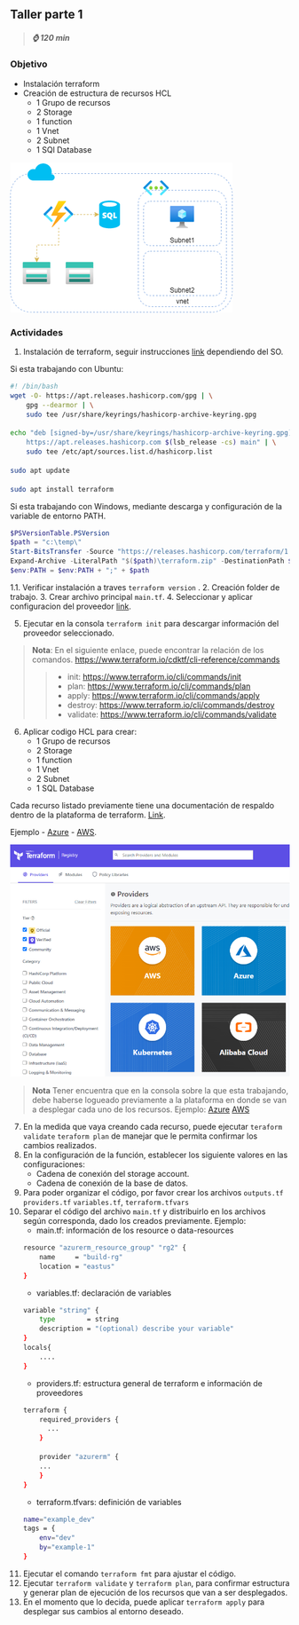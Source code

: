 ## Taller parte 1 
>
>##### :watch: 120 min

### Objetivo
>
- Instalación terraform
- Creación de estructura de recursos HCL
    -   1 Grupo de recursos
    -   2 Storage
    -   1 function
    -   1 Vnet
    -   2 Subnet
    -   1 SQl Database
>
![](./images//parte1/modelo.png)
>
### Actividades
>
1. Instalación de terraform, seguir instrucciones [link](https://learn.hashicorp.com/tutorials/terraform/install-cli) dependiendo del SO.
>
Si esta trabajando con Ubuntu:
>
```bash
#! /bin/bash
wget -O- https://apt.releases.hashicorp.com/gpg | \
    gpg --dearmor | \
    sudo tee /usr/share/keyrings/hashicorp-archive-keyring.gpg

echo "deb [signed-by=/usr/share/keyrings/hashicorp-archive-keyring.gpg] \
    https://apt.releases.hashicorp.com $(lsb_release -cs) main" | \
    sudo tee /etc/apt/sources.list.d/hashicorp.list

sudo apt update

sudo apt install terraform
```
>
Si esta trabajando con Windows, mediante descarga y configuración de la variable de entorno PATH.
>
```powershell
$PSVersionTable.PSVersion
$path = "c:\temp\"
Start-BitsTransfer -Source "https://releases.hashicorp.com/terraform/1.3.7/terraform_1.3.7_windows_amd64.zip" -Destination "$($path)\terraform.zip"
Expand-Archive -LiteralPath "$($path)\terraform.zip" -DestinationPath $path -Force
$env:PATH = $env:PATH + ";" + $path
```
>
1.1. Verificar instalación a traves `terraform version` .
2. Creación folder de trabajo.
3. Crear archivo principal `main.tf`.
4. Seleccionar y aplicar configuracion del proveedor [link](https://registry.terraform.io/browse/providers).

5. Ejecutar en la consola `terraform init` para descargar información del proveedor seleccionado.

> **Nota**: En el siguiente enlace, puede encontrar la relación de los comandos.
>https://www.terraform.io/cdktf/cli-reference/commands
>> - init: https://www.terraform.io/cli/commands/init
>> - plan: https://www.terraform.io/cli/commands/plan
>> - apply: https://www.terraform.io/cli/commands/apply
>> - destroy: https://www.terraform.io/cli/commands/destroy
>> - validate: https://www.terraform.io/cli/commands/validate

6. Aplicar codigo HCL para crear:
    -   1 Grupo de recursos
    -   2 Storage
    -   1 function
    -   1 Vnet
    -   2 Subnet
    -   1 SQL Database

Cada recurso listado previamente tiene una documentación de respaldo dentro de la plataforma de terraform. [Link](https://registry.terraform.io/browse/providers).
>
Ejemplo - [Azure](https://registry.terraform.io/providers/hashicorp/azurerm/latest/docs)  - [AWS](https://registry.terraform.io/providers/hashicorp/aws/latest/docs).

![](./images/parte1/im1.png)

>**Nota** Tener encuentra que en la consola sobre la que esta trabajando, debe haberse logueado previamente a la plataforma en donde se van a desplegar cada uno de los recursos.
>Ejemplo: [Azure](https://registry.terraform.io/providers/hashicorp/azurerm/latest/docs/guides/service_principal_client_secret) [AWS](https://registry.terraform.io/providers/hashicorp/aws/latest/docs#authentication-and-configuration)
>
7. En la medida que vaya creando cada recurso, puede ejecutar `teraform validate` `teraform plan` de manejar que le permita confirmar los cambios realizados.
8. En la configuración de la función, establecer los siguiente valores en las configuraciones:
    - Cadena de conexión del storage account.
    - Cadena de conexión de la base de datos.
9. Para poder organizar el código, por favor crear los archivos `outputs.tf` `providers.tf` `variables.tf`, `terraform.tfvars`
10. Separar el código del archivo `main.tf` y distribuirlo en los archivos según corresponda, dado los creados previamente.
    Ejemplo:
    - main.tf: información de los resource o data-resources
    ```bash
    resource "azurerm_resource_group" "rg2" {
        name     = "build-rg"
        location = "eastus"
    }
    ```
    - variables.tf: declaración de variables
    ```bash
    variable "string" {
        type        = string
        description = "(optional) describe your variable"
    }
    locals{
        ....
    }
    ```
    - providers.tf: estructura general de terraform e información de proveedores
    ```bash
    terraform {
        required_providers {
          ...
        }

        provider "azurerm" {
        ...
        }
    }
    ```
    - terraform.tfvars: definición de variables
    ```bash
    name="example_dev"
    tags = {
        env="dev"
        by="example-1"
    }
    ```
11. Ejecutar el comando `terraform fmt` para ajustar el código.
12. Ejecutar `terraform validate` y `terraform plan`, para confirmar estructura y generar plan de ejecución de los recursos que van a ser desplegados.
13. En el momento que lo decida, puede aplicar `terraform apply` para desplegar sus cambios al entorno deseado.
